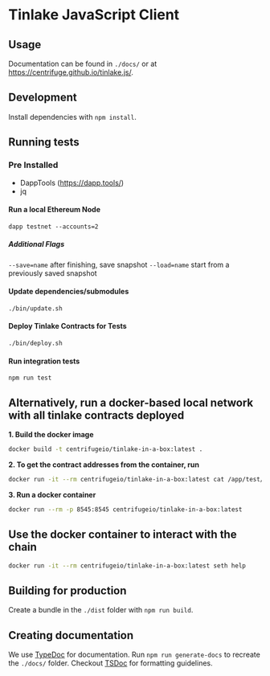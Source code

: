 # Tinlake JavaScript Client

## Usage

Documentation can be found in `./docs/` or at https://centrifuge.github.io/tinlake.js/.

## Development

Install dependencies with `npm install`.

## Running tests
### Pre Installed
- DappTools (https://dapp.tools/)
- jq

#### Run a local Ethereum Node

`dapp testnet --accounts=2`

##### Additional Flags
`--save=name` after finishing, save snapshot
`--load=name` start from a previously saved snapshot

#### Update dependencies/submodules
`./bin/update.sh`

#### Deploy Tinlake Contracts for Tests
`./bin/deploy.sh`

#### Run integration tests
`npm run test`

## Alternatively, run a docker-based local network with all tinlake contracts deployed

**1. Build the docker image**

```bash
docker build -t centrifugeio/tinlake-in-a-box:latest .
```

**2. To get the contract addresses from the container, run**

```bash
docker run -it --rm centrifugeio/tinlake-in-a-box:latest cat /app/test/addresses.json > ./test/addresses.json
```

**3. Run a docker container**

```bash
docker run --rm -p 8545:8545 centrifugeio/tinlake-in-a-box:latest
```

## Use the docker container to interact with the chain

```bash
docker run -it --rm centrifugeio/tinlake-in-a-box:latest seth help
```


## Building for production

Create a bundle in the `./dist` folder with `npm run build`.

## Creating documentation

We use [TypeDoc](https://github.com/TypeStrong/typedoc) for documentation. Run `npm run generate-docs` to recreate the `./docs/` folder.
Checkout [TSDoc](https://github.com/microsoft/tsdoc) for formatting guidelines.

